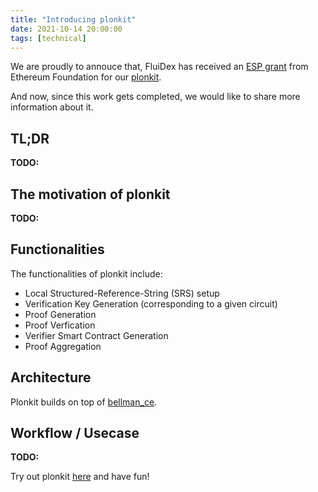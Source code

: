 ```yaml
---
title: "Introducing plonkit"
date: 2021-10-14 20:00:00
tags: [technical]
---
```


We are proudly to annouce that, FluiDex has received an [ESP grant](https://esp.ethereum.foundation/) from Ethereum Foundation for our [plonkit](https://github.com/fluidex/plonkit).

And now, since this work gets completed, we would like to share more information about it.

## TL;DR
__TODO:__

## The motivation of plonkit
__TODO:__

## Functionalities
The functionalities of plonkit include:

+ Local Structured-Reference-String (SRS) setup
+ Verification Key Generation (corresponding to a given circuit)
+ Proof Generation
+ Proof Verfication
+ Verifier Smart Contract Generation
+ Proof Aggregation

## Architecture
Plonkit builds on top of [bellman_ce](https://github.com/matter-labs/bellman).

## Workflow / Usecase
__TODO:__

Try out plonkit [here](https://github.com/fluidex/plonkit) and have fun!
